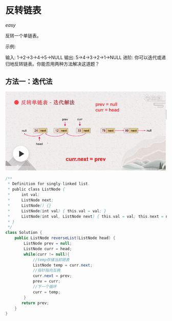 # 反转链表

*easy*

反转一个单链表。

示例:

输入: 1->2->3->4->5->NULL
输出: 5->4->3->2->1->NULL
进阶:
你可以迭代或递归地反转链表。你能否用两种方法解决这道题？

## 方法一：迭代法
![](1.png) 
``` java
/**
 * Definition for singly-linked list.
 * public class ListNode {
 *     int val;
 *     ListNode next;
 *     ListNode() {}
 *     ListNode(int val) { this.val = val; }
 *     ListNode(int val, ListNode next) { this.val = val; this.next = next; }
 * }
 */
class Solution {
    public ListNode reverseList(ListNode head) {
        ListNode prev = null;
        ListNode curr = head;
        while(curr != null){
            //temp存储当前链表
            ListNode temp = curr.next;
            //指针指向互换
            curr.next = prev;
            prev = curr;
            //下一个循环
            curr = temp;
        }
       return prev;
    }
}
```
